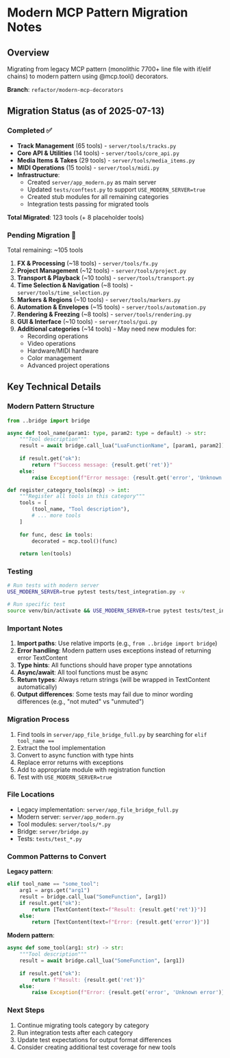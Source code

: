 # Modern MCP Pattern Migration Notes

## Overview
Migrating from legacy MCP pattern (monolithic 7700+ line file with if/elif chains) to modern pattern using @mcp.tool() decorators.

**Branch**: `refactor/modern-mcp-decorators`

## Migration Status (as of 2025-07-13)

### Completed ✅
- **Track Management** (65 tools) - `server/tools/tracks.py`
- **Core API & Utilities** (14 tools) - `server/tools/core_api.py`
- **Media Items & Takes** (29 tools) - `server/tools/media_items.py`
- **MIDI Operations** (15 tools) - `server/tools/midi.py`
- **Infrastructure**:
  - Created `server/app_modern.py` as main server
  - Updated `tests/conftest.py` to support `USE_MODERN_SERVER=true`
  - Created stub modules for all remaining categories
  - Integration tests passing for migrated tools

**Total Migrated**: 123 tools (+ 8 placeholder tools)

### Pending Migration 🔄
Total remaining: ~105 tools

1. **FX & Processing** (~18 tools) - `server/tools/fx.py`
2. **Project Management** (~12 tools) - `server/tools/project.py`
3. **Transport & Playback** (~10 tools) - `server/tools/transport.py`
4. **Time Selection & Navigation** (~8 tools) - `server/tools/time_selection.py`
5. **Markers & Regions** (~10 tools) - `server/tools/markers.py`
6. **Automation & Envelopes** (~15 tools) - `server/tools/automation.py`
7. **Rendering & Freezing** (~8 tools) - `server/tools/rendering.py`
8. **GUI & Interface** (~10 tools) - `server/tools/gui.py`
9. **Additional categories** (~14 tools) - May need new modules for:
    - Recording operations
    - Video operations
    - Hardware/MIDI hardware
    - Color management
    - Advanced project operations

## Key Technical Details

### Modern Pattern Structure
```python
from ..bridge import bridge

async def tool_name(param1: type, param2: type = default) -> str:
    """Tool description"""
    result = await bridge.call_lua("LuaFunctionName", [param1, param2])
    
    if result.get("ok"):
        return f"Success message: {result.get('ret')}"
    else:
        raise Exception(f"Error message: {result.get('error', 'Unknown error')}")

def register_category_tools(mcp) -> int:
    """Register all tools in this category"""
    tools = [
        (tool_name, "Tool description"),
        # ... more tools
    ]
    
    for func, desc in tools:
        decorated = mcp.tool()(func)
    
    return len(tools)
```

### Testing
```bash
# Run tests with modern server
USE_MODERN_SERVER=true pytest tests/test_integration.py -v

# Run specific test
source venv/bin/activate && USE_MODERN_SERVER=true pytest tests/test_integration.py::test_insert_track -v
```

### Important Notes
1. **Import paths**: Use relative imports (e.g., `from ..bridge import bridge`)
2. **Error handling**: Modern pattern uses exceptions instead of returning error TextContent
3. **Type hints**: All functions should have proper type annotations
4. **Async/await**: All tool functions must be async
5. **Return types**: Always return strings (will be wrapped in TextContent automatically)
6. **Output differences**: Some tests may fail due to minor wording differences (e.g., "not muted" vs "unmuted")

### Migration Process
1. Find tools in `server/app_file_bridge_full.py` by searching for `elif tool_name ==`
2. Extract the tool implementation
3. Convert to async function with type hints
4. Replace error returns with exceptions
5. Add to appropriate module with registration function
6. Test with `USE_MODERN_SERVER=true`

### File Locations
- Legacy implementation: `server/app_file_bridge_full.py`
- Modern server: `server/app_modern.py`
- Tool modules: `server/tools/*.py`
- Bridge: `server/bridge.py`
- Tests: `tests/test_*.py`

### Common Patterns to Convert

**Legacy pattern**:
```python
elif tool_name == "some_tool":
    arg1 = args.get("arg1")
    result = bridge.call_lua("SomeFunction", [arg1])
    if result.get("ok"):
        return [TextContent(text=f"Result: {result.get('ret')}")]
    else:
        return [TextContent(text=f"Error: {result.get('error')}")]
```

**Modern pattern**:
```python
async def some_tool(arg1: str) -> str:
    """Tool description"""
    result = await bridge.call_lua("SomeFunction", [arg1])
    
    if result.get("ok"):
        return f"Result: {result.get('ret')}"
    else:
        raise Exception(f"Error: {result.get('error', 'Unknown error')}")
```

### Next Steps
1. Continue migrating tools category by category
2. Run integration tests after each category
3. Update test expectations for output format differences
4. Consider creating additional test coverage for new tools